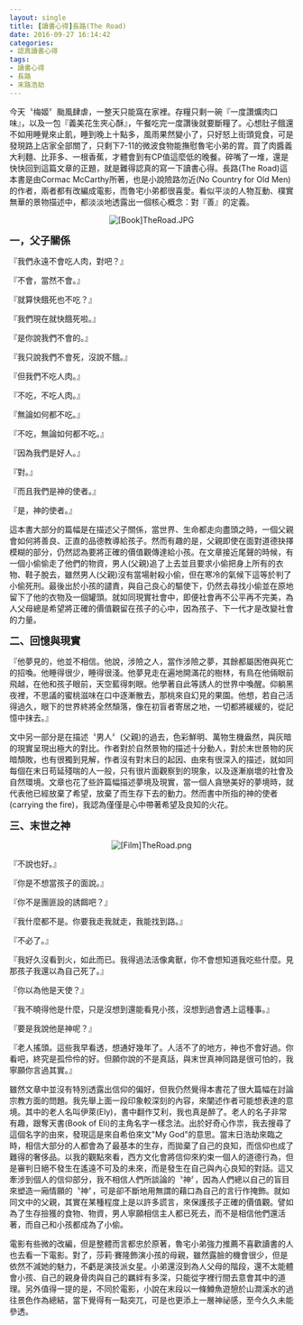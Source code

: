 ```yaml
---
layout: single
title: [讀書心得]長路(The Road)
date: 2016-09-27 16:14:42
categories:
- 認真讀書心得
tags:
- 讀書心得
- 長路
- 末路浩劫
---
```

今天〝梅姬〞颱風肆虐，一整天只能窩在家裡。存糧只剩一碗『一度讚爌肉口味』，以及一包『義美花生夾心酥』，午餐吃完一度讚後就要斷糧了。心想肚子餓還不如用睡覺來止飢，睡到晚上十點多，風雨果然變小了，只好怒上街頭覓食，可是發現路上店家全部關了，只剩下7-11的微波食物能撫慰魯宅小弟的胃。買了肉醬義大利麵、比菲多、一根香蕉，才體會到有CP值這麼低的晚餐。碎嘴了一堆，還是快快回到這篇文章的正題，就是難得認真的寫一下讀書心得。長路(The Road)這本書是由Cormac McCarthy所著，也是小說險路勿近(No Country for Old Men)的作者，兩者都有改編成電影，而魯宅小弟都很喜愛。看似平淡的人物互動、樸實無華的景物描述中，都淡淡地透露出一個核心概念：對『善』的定義。

<p style="text-align:center"><img alt="[Book]TheRoad.JPG" src="https://pic.pimg.tw/kwbuster/1475069999-2895383194_n.jpg?v=1475070006" title="[Book]TheRoad.JPG"></p>

<strong><span style="font-size:18px">一，父子關係</span></strong>

『我們永遠不會吃人肉，對吧？』

『不會，當然不會。』

『就算快餓死也不吃？』

『我們現在就快餓死啦。』

『是你說我們不會的。』

『我只說我們不會死，沒說不餓。』

『但我們不吃人肉。』

『不吃，不吃人肉。』

『無論如何都不吃。』

『不吃，無論如何都不吃。』

『因為我們是好人。』

『對。』

『而且我們是神的使者。』

『是，神的使者。』

這本書大部分的篇幅是在描述父子關係，當世界、生命都走向盡頭之時，一個父親會如何將善良、正直的品德教導給孩子。然而有趣的是，父親即使在面對道德抉擇模糊的部分，仍然認為要將正確的價值觀傳達給小孩。在文章接近尾聲的時候，有一個小偷偷走了他們的物資，男人(父親)追了上去並且要求小偷把身上所有的衣物、鞋子脫去，雖然男人(父親)沒有當場射殺小偷，但在寒冷的氣候下這等於判了小偷死刑。最後出於小孩的譴責，與自己良心的驅使下，仍然去尋找小偷並在原地留下了他的衣物及一個罐頭。就如同現實社會中，即便社會再不公平再不完美，為人父母總是希望將正確的價值觀留在孩子的心中，因為孩子、下一代才是改變社會的力量。


<strong><span style="font-size:18px">二、回憶與現實</span></strong>

『他夢見的，他並不相信。他說，涉險之人，當作涉險之夢，其餘都屬困倦與死亡的招喚。他睡得很少，睡得很淺。他夢見走在遍地開滿花的樹林，有鳥在他倆眼前飛越，在他和孩子眼前，天空藍得刺眼。他學著自此等誘人的世界中喚醒。仰躺黑夜裡，不思議的蜜桃滋味在口中逐漸散去，那桃來自幻見的果園。他想，若自己活得過久，眼下的世界終將全然頹落，像在初盲者寄居之地，一切都將緩緩的，從記憶中抹去。』

文中另一部分是在描述〝男人〞(父親)的過去，色彩鮮明、萬物生機盎然，與灰暗的現實呈現出極大的對比。作者對於自然景物的描述十分動人，對於末世景物的灰暗頹敗，也有很獨到見解，作者沒有對末日的起因、由來有很深入的描述，就如同每個在末日苟延殘喘的人一般，只有很片面觀察到的現象，以及逐漸崩壞的社會及自然環境。文章也花了些許篇幅描述夢境及現實，當一個人貪戀美好的夢境時，就代表他已經放棄了希望，放棄了而生存下去的動力。然而書中所指的神的使者(carrying the fire)，我認為僅僅是心中帶著希望及良知的火花。


<span style="font-size:18px"><strong>三、末世之神</strong></span>

<p style="text-align:center"><img alt="[Film]TheRoad.png" src="https://pic.pimg.tw/kwbuster/1475070606-3146844854_n.png?v=1475070610" title="[Film]TheRoad.png"></p>

『不說也好。』

『你是不想當孩子的面說。』

『你不是團匪設的誘餌吧？』

『我什麼都不是。你要我走我就走，我能找到路。』

『不必了。』

『我好久沒看到火，如此而已。我得過法活像禽獸，你不會想知道我吃些什麼。見那孩子我還以為自己死了。』

『你以為他是天使？』

『我不曉得他是什麼，只是沒想到還能看見小孩，沒想到過會遇上這種事。』

『要是我說他是神呢？』

『老人搖頭。這些我早看透，想通好幾年了。人活不了的地方，神也不會好過。你看吧，終究是孤伶伶的好。但願你說的不是真話，與末世真神同路是很可怕的，我寧願你言過其實。』

雖然文章中並沒有特別透露出信仰的偏好，但我仍然覺得本書花了很大篇幅在討論宗教方面的問題。我先舉上面一段印象較深刻的內容，來闡述作者可能想表達的意境。其中的老人名叫伊萊(Ely)，書中翻作艾利，我也真是醉了。老人的名子非常有趣，跟奪天書(Book of Eli)的主角名字一樣念法。出於好奇心作祟，我去搜尋了這個名字的由來，發現這是來自希伯來文"My God"的意思。當末日浩劫來臨之時，相信大部分的人都會為了最基本的生存，而拋棄了自己的良知，而信仰也成了難得的奢侈品。以我的觀點來看，西方文化會將信仰來約束一個人的道德行為，但是審判日絕不發生在遙遠不可及的未來，而是發生在自己與內心良知的對話。這又牽涉到個人的信仰部分，我不相信人們所談論的〝神〞，因為人們總以自己的盲目來塑造一廂情願的〝神〞，可是卻不斷地用無謂的藉口為自己的言行作掩飾。就如同文中的父親，其實在某種程度上是以許多謊言，來保護孩子正確的價值觀。譬如為了生存撿獲的食物、物資，男人寧願相信主人都已死去，而不是相信他們還活著，而自己和小孩都成為了小偷。


電影有些微的改編，但是整體而言都忠於原著，魯宅小弟強力推薦不喜歡讀書的人也去看一下電影。對了，莎莉·賽隆飾演小孩的母親，雖然露臉的機會很少，但是依然不減她的魅力，不虧是演技派女星。小弟還沒到為人父母的階段，還不太能體會小孩、自己的親身骨肉與自己的羈絆有多深，只能從字裡行間去意會其中的道理。另外值得一提的是，不同於電影，小說在末段以一條鱒魚遊憩於山澗溪水的過往景色作為總結，當下覺得有一點突兀，可是也更添上一層神祕感，至今久久未能參透。

